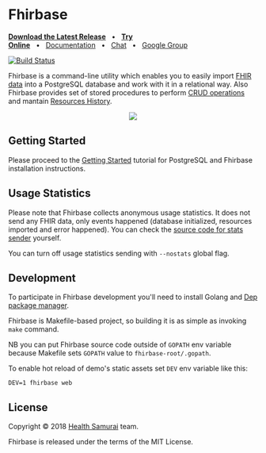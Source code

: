 # Fhirbase

**[Download the Latest Release](https://github.com/fhirbase/fhirbase/releases/)**&nbsp;&nbsp;&nbsp;•&nbsp;&nbsp;&nbsp;**[Try Online](https://fbdemo.aidbox.app/)**&nbsp;&nbsp;&nbsp;•&nbsp;&nbsp;&nbsp;[Documentation](https://aidbox.gitbook.io/fhirbase/)&nbsp;&nbsp;&nbsp;•&nbsp;&nbsp;&nbsp;[Chat](https://chat.fhir.org/#narrow/stream/16-fhirbase)&nbsp;&nbsp;&nbsp;•&nbsp;&nbsp;&nbsp;[Google Group](https://groups.google.com/forum/#!forum/fhirbase)

[![Build Status](https://travis-ci.org/fhirbase/fhirbase.svg?branch=master)](https://travis-ci.org/fhirbase/fhirbase)

Fhirbase is a command-line utility which enables you to easily import
[FHIR data](https://www.hl7.org/fhir/) into a PostgreSQL database and
work with it in a relational way. Also Fhirbase provides set of stored
procedures to perform [CRUD
operations](https://en.wikipedia.org/wiki/Create,_read,_update_and_delete)
and mantain [Resources
History](https://www.hl7.org/fhir/http.html#history).

<p align="center">
    <img src="https://cdn.rawgit.com/fhirbase/fhirbase/a6aff815/demo/asciicast.svg" />
</p>

## Getting Started

Please proceed to the [Getting
Started](https://fhirbase.gitbook.io/project/getting-started) tutorial
for PostgreSQL and Fhirbase installation instructions.

## Usage Statistics

Please note that Fhirbase collects anonymous usage statistics. It does
not send any FHIR data, only events happened (database initialized,
resources imported and error happened). You can check the [source code
for stats
sender](https://github.com/fhirbase/fhirbase/blob/master/stats.go)
yourself.

You can turn off usage statistics sending with `--nostats` global
flag.

## Development

To participate in Fhirbase development you'll need to install Golang
and [Dep package
manager](https://golang.github.io/dep/docs/installation.html).

Fhirbase is Makefile-based project, so building it is as simple as
invoking `make` command.

NB you can put Fhirbase source code outside of `GOPATH` env variable
because Makefile sets `GOPATH` value to `fhirbase-root/.gopath`.

To enable hot reload of demo's static assets set `DEV` env variable
like this:

```
DEV=1 fhirbase web
```

## License

Copyright © 2018 [Health Samurai](https://www.health-samurai.io/) team.

Fhirbase is released under the terms of the MIT License.
